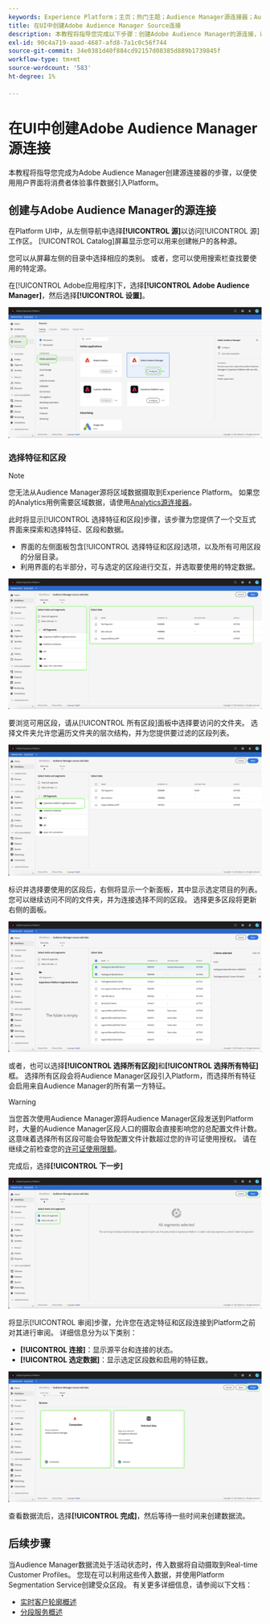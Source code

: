 ```yaml
---
keywords: Experience Platform；主页；热门主题；Audience Manager源连接器；Audience Manager；Audience Manager连接器
title: 在UI中创建Adobe Audience Manager Source连接
description: 本教程将指导您完成以下步骤：创建Adobe Audience Manager的源连接，以便使用用户界面将消费者体验事件数据引入Platform。
exl-id: 90c4a719-aaad-4687-afd8-7a1c0c56f744
source-git-commit: 34e0381d40f884cd92157d08385d889b1739845f
workflow-type: tm+mt
source-wordcount: '583'
ht-degree: 1%

---
```


# 在UI中创建Adobe Audience Manager源连接

本教程将指导您完成为Adobe Audience Manager创建源连接器的步骤，以便使用用户界面将消费者体验事件数据引入Platform。

## 创建与Adobe Audience Manager的源连接

在Platform UI中，从左侧导航中选择&#x200B;**[!UICONTROL 源]**&#x200B;以访问[!UICONTROL 源]工作区。 [!UICONTROL Catalog]屏幕显示您可以用来创建帐户的各种源。

您可以从屏幕左侧的目录中选择相应的类别。 或者，您可以使用搜索栏查找要使用的特定源。

在[!UICONTROL Adobe应用程序]下，选择&#x200B;**[!UICONTROL Adobe Audience Manager]**，然后选择&#x200B;**[!UICONTROL 设置]**。

![目录](../../../../images/tutorials/create/aam/catalog.png)

### 选择特征和区段

>[!NOTE]
>
>您无法从Audience Manager源将区域数据摄取到Experience Platform。 如果您的Analytics用例需要区域数据，请使用[Analytics源连接器](../adobe-applications/analytics.md)。

此时将显示[!UICONTROL 选择特征和区段]步骤，该步骤为您提供了一个交互式界面来探索和选择特征、区段和数据。

* 界面的左侧面板包含[!UICONTROL 选择特征和区段]选项，以及所有可用区段的分层目录。
* 利用界面的右半部分，可与选定的区段进行交互，并选取要使用的特定数据。

![添加数据](../../../../images/tutorials/create/aam/add-data.png)

要浏览可用区段，请从[!UICONTROL 所有区段]面板中选择要访问的文件夹。 选择文件夹允许您遍历文件夹的层次结构，并为您提供要过滤的区段列表。

![区段文件夹](../../../../images/tutorials/create/aam/segment-folder.png)

标识并选择要使用的区段后，右侧将显示一个新面板，其中显示选定项目的列表。 您可以继续访问不同的文件夹，并为连接选择不同的区段。 选择更多区段将更新右侧的面板。

![select-data](../../../../images/tutorials/create/aam/select-data.png)

或者，也可以选择&#x200B;**[!UICONTROL 选择所有区段]**&#x200B;和&#x200B;**[!UICONTROL 选择所有特征]**&#x200B;框。 选择所有区段会将Audience Manager区段引入Platform，而选择所有特征会启用来自Audience Manager的所有第一方特征。

>[!WARNING]
>
>当您首次使用Audience Manager源将Audience Manager区段发送到Platform时，大量的Audience Manager区段人口的摄取会直接影响您的总配置文件计数。 这意味着选择所有区段可能会导致配置文件计数超过您的许可证使用授权。 请在继续之前检查您的[许可证使用限额](../../../../../dashboards/guides/license-usage.md)。

完成后，选择&#x200B;**[!UICONTROL 下一步]**

![所有区段](../../../../images/tutorials/create/aam/all-segments.png)

将显示[!UICONTROL 审阅]步骤，允许您在选定特征和区段连接到Platform之前对其进行审阅。 详细信息分为以下类别：

* **[!UICONTROL 连接]**：显示源平台和连接的状态。
* **[!UICONTROL 选定数据]**：显示选定区段数和启用的特征数。

![审核](../../../../images/tutorials/create/aam/review.png)

查看数据流后，选择&#x200B;**[!UICONTROL 完成]**，然后等待一些时间来创建数据流。

## 后续步骤

当Audience Manager数据流处于活动状态时，传入数据将自动摄取到Real-time Customer Profiles。 您现在可以利用这些传入数据，并使用Platform Segmentation Service创建受众区段。 有关更多详细信息，请参阅以下文档：

* [实时客户轮廓概述](../../../../../profile/home.md)
* [分段服务概述](../../../../../segmentation/home.md)
